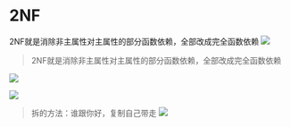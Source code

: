 # 2NF
2NF就是消除非主属性对主属性的部分函数依赖，全部改成完全函数依赖
![](Pasted%20image%2020240515211840.png)

> 2NF就是消除非主属性对主属性的部分函数依赖，全部改成完全函数依赖
> 
![](Pasted%20image%2020240515211822.png)

![](Pasted%20image%2020240515211920.png)

> 拆的方法：谁跟你好，复制自己带走
> ![](Pasted%20image%2020240515211936.png)